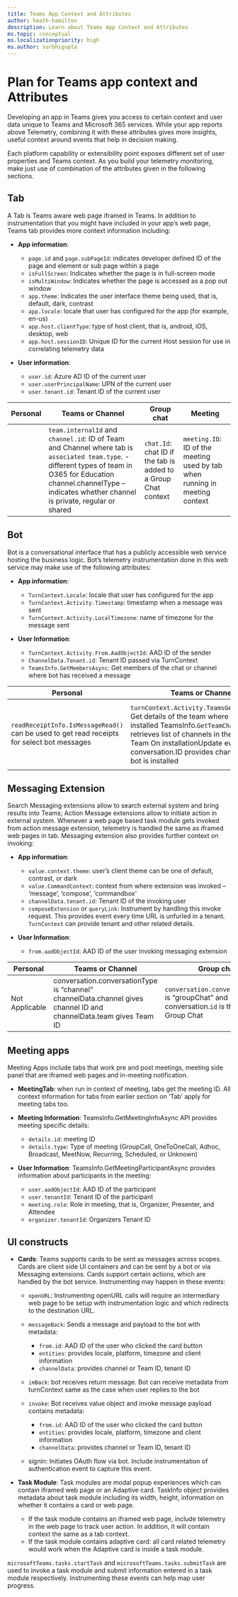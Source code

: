 ```yaml
---
title: Teams App Context and Attributes
author: heath-hamilton
description: Learn about Teams App Context and Attributes
ms.topic: conceptual
ms.localizationpriority: high
ms.author: surbhigupta
---
```


# Plan for Teams app context and Attributes

Developing an app in Teams gives you access to certain context and user data unique to Teams and Microsoft 365 services. While your app reports above Telemetry, combining it with these attributes gives more insights, useful context around events that help in decision making.

Each platform capability or extensibility point exposes different set of user properties and Teams context. As you build your telemetry monitoring, make just use of combination of the attributes given in the following sections.

## Tab

A Tab is Teams aware web page iframed in Teams. In addition to instrumentation that you might have included in your app’s web page, Teams tab provides more context information including:

- **App information**:

  - `page.id` and `page.subPageId`: indicates developer defined ID of the page and element or sub page within a page
  - `isFullScreen`: Indicates whether the page is in full-screen mode
  - `isMultiWindow`: Indicates whether the page is accessed as a pop out window
  - `app.theme`: Indicates the user interface theme being used, that is, default, dark, contrast
  - `app.locale`: locale that user has configured for the app (for example, en-us)
  - `app.host.clientType`: type of host client, that is, android, iOS, desktop, web
  - `app.host.sessionID`: Unique ID for the current Host session for use in correlating telemetry data

- **User information**:

  - `user.id`: Azure AD ID of the current user
  - `user.userPrincipalName`: UPN of the current user
  - `user.tenant.id`: Tenant ID of the current user

| Personal | Teams or Channel | Group chat | Meeting |
| --- | --- | --- | --- |
| &nbsp; | `team.internalId` and `channel.id`: ID of Team and Channel where tab is `associated team.type`. - different types of team in O365 for Education channel.channelType – indicates whether channel is private, regular or shared | `chat.Id`: chat ID if the tab is added to a Group Chat context | `meeting.ID`: ID of the meeting used by tab when running in meeting context |

## Bot

Bot is a conversational interface that has a publicly accessible web service hosting the business logic. Bot’s telemetry instrumentation done in this web service may make use of the following attributes:

- **App information**:

  - `TurnContext.Locale`: locale that user has configured for the app
  - `TurnContext.Activity.Timestamp`: timestamp when a message was sent
  - `TurnContext.Activity.LocalTimezone`: name of timezone for the message sent

- **User Information**:

  - `TurnContext.Activity.From.AadObjectId`: AAD ID of the sender
  - `ChannelData.Tenant.id`: Tenant ID passed via TurnContext
  - `TeamsInfo.GetMembersAsync`: Get members of the chat or channel where bot has received a message

| Personal | Teams or Channel | Group chat | Meeting |
| --- | --- | --- | --- |
| `readReceiptInfo.IsMessageRead()` can be used to get read receipts for select bot messages | `turnContext.Activity.TeamsGetTeamInfo()`: Get details of the team where bot is installed TeamsInfo.`GetTeamChannelsAsync`: retrieves list of channels in the installed Team On installationUpdate event, conversation.ID provides channel ID where bot is installed | On installationUpdate event, `conversation.ID` provides chat ID where bot is installed | On `installationUpdate` event, `conversation.ID` provides ID of meeting chat where bot is installed |

## Messaging Extension

Search Messaging extensions allow to search external system and bring results into Teams; Action Message extensions allow to initiate action in external system. Whenever a web page based task module gets invoked from action message extension, telemetry is handled the same as iframed web pages in tab. Messaging extension also provides further context on invoking:

- **App information**:

  - `value.context.theme`: user’s client theme can be one of default, contrast, or dark
  - `value.CommandContext`: context from where extension was invoked – ‘message’, ‘compose’, ‘commandbox’
  - `channelData.tenant.id`: Tenant ID of the invoking user
  - `composeExtension` or `queryLink`: Instrument by handling this invoke request. This provides event every time URL is unfurled in a tenant. `TurnContext` can provide tenant and other related details.

- **User Information**:

  - `from.aadObjectId`: AAD ID of the user invoking messaging extension

| Personal | Teams or Channel | Group chat | Meeting |
| --- | --- | --- | --- |
| Not Applicable | conversation.conversationType is “channel” channelData.channel gives channel ID and channelData.team gives Team ID | `conversation.conversationType` is “groupChat” and conversation.`id` is the ID of the Group Chat | `conversation.id` contains Meeting Chat ID; `channelData.meeting.ID` gives meeting ID |

## Meeting apps

Meeting Apps include tabs that work pre and post meetings, meeting side panel that are iframed web pages and in-meeting notification.

- **MeetingTab**: when run in context of meeting, tabs get the meeting ID. All context information for tabs from earlier section on ‘Tab’ apply for meeting tabs too.
- **Meeting Information**: TeamsInfo.GetMeetingInfoAsync API provides meeting specific details:

  - `details.id`: meeting ID
  - `details.type`: Type of meeting (GroupCall, OneToOneCall, Adhoc, Broadcast, MeetNow, Recurring, Scheduled, or Unknown)

- **User Information**: TeamsInfo.GetMeetingParticipantAsync provides information about participants in the meeting:

  - `user.aadObjectId`: AAD ID of the participant
  - `user.tenantId`: Tenant ID of the participant
  - `meeting.role`: Role in meeting, that is, Organizer, Presenter, and Attendee
  - `organizer.tenantId`: Organizers Tenant ID

## UI constructs

- **Cards**: Teams supports cards to be sent as messages across scopes. Cards are client side UI containers and can be sent by a bot or via Messaging extensions. Cards support certain actions, which are handled by the bot service. Instrumenting may happen in these events:

  - `openURL`: Instrumenting openURL calls will require an intermediary web page to be setup with instrumentation logic and which redirects to the destination URL.
  - `messageBack`: Sends a message and payload to the bot with metadata:
    - `from.id`: AAD ID of the user who clicked the card button
    - `entities`: provides locale, platform, timezone and client information
    - `channelData`: provides channel or Team ID, tenant ID

  - `imBack`: bot receives return message. Bot can receive metadata from turnContext same as the case when user replies to the bot
  - `invoke`: Bot receives value object and invoke message payload contains metadata:

    - `from.id`: AAD ID of the user who clicked the card button
    - `entities`: provides locale, platform, timezone and client information
    - `channelData`: provides channel or Team ID, tenant ID

  - signin: Initiates OAuth flow via bot. Include instrumentation of authentication event to capture this event.

- **Task Module**: Task modules are modal popup experiences which can contain iframed web page or an Adaptive card. TaskInfo object provides metadata about task module including its width, height,  information on whether it contains a card or web page.

  - If the task module contains an iframed web page, include telemetry in the web page to track user action. In addition, it will contain context the same as a tab context.
  - If the task module contains adaptive card: all card related telemetry would work when the Adaptive card is inside a task module.

`microsoftTeams.tasks.startTask` and `microsoftTeams.tasks.submitTask` are used to invoke a task module and submit information entered in a task module respectively. Instrumenting these events can help map user progress.
